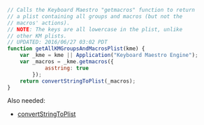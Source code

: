 
```js
// Calls the Keyboard Maestro "getmacros" function to return
// a plist containing all groups and macros (but not the
// macros' actions). 
// NOTE: The keys are all lowercase in the plist, unlike
// other KM plists.
// UPDATED: 2016/06/27 03:02 PDT
function getAllKMGroupsAndMacrosPlist(kme) {
	var _kme = kme || Application("Keyboard Maestro Engine");
	var _macros = _kme.getmacros({
			asstring: true
		});
	return convertStringToPlist(_macros);
}
```

Also needed:
* [convertStringToPlist](JXA%2FProperty%20List%20(plist)%20Utilities%2FconvertStringToPlist.md)